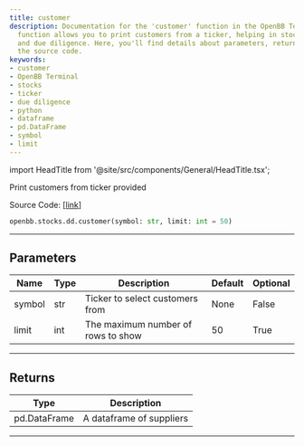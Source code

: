 ```yaml
---
title: customer
description: Documentation for the 'customer' function in the OpenBB Terminal. This
  function allows you to print customers from a ticker, helping in stock analysis
  and due diligence. Here, you'll find details about parameters, return values, and
  the source code.
keywords:
- customer
- OpenBB Terminal
- stocks
- ticker
- due diligence
- python
- dataframe
- pd.DataFrame
- symbol
- limit
---
```


import HeadTitle from '@site/src/components/General/HeadTitle.tsx';

<HeadTitle title="customer - Dd - Stocks - Reference | OpenBB SDK Docs" />

Print customers from ticker provided

Source Code: [[link](https://github.com/OpenBB-finance/OpenBBTerminal/tree/main/openbb_terminal/stocks/due_diligence/csimarket_model.py#L66)]

```python
openbb.stocks.dd.customer(symbol: str, limit: int = 50)
```

---

## Parameters

| Name | Type | Description | Default | Optional |
| ---- | ---- | ----------- | ------- | -------- |
| symbol | str | Ticker to select customers from | None | False |
| limit | int | The maximum number of rows to show | 50 | True |


---

## Returns

| Type | Description |
| ---- | ----------- |
| pd.DataFrame | A dataframe of suppliers |
---
